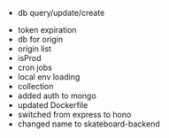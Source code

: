 - db query/update/create
* token expiration 
* db for origin
* origin list
* isProd
* cron jobs
* local env loading
* collection
* added auth to mongo
* updated Dockerfile
* switched from express to hono
* changed name to skateboard-backend
